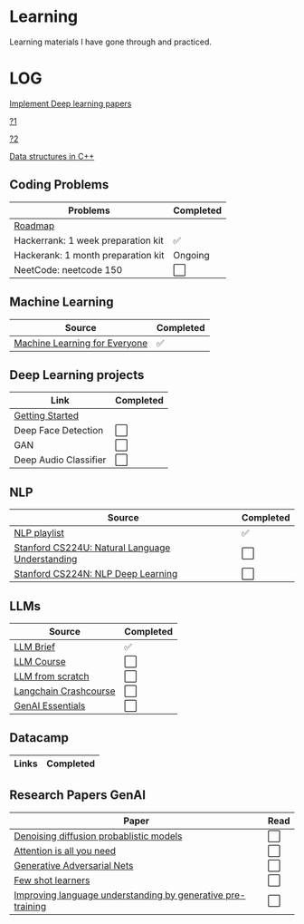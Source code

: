 # Learning
Learning materials I have gone through and practiced.

# LOG

[Implement Deep learning papers](https://youtu.be/GJJc1t0rtSU?si=O4GeJM8GDsN8ku5C)

[?1](https://youtu.be/hGCECK02cOQ?si=fk6sm8_QtWPMm111)

[?2](https://youtu.be/O096wOHdldM?si=woP91kRrEMKqpAsD)

[Data structures in C++](https://youtu.be/B31LgI4Y4DQ?si=0RaDDxsZ7LeKHDEN)

## Coding Problems
| Problems  | Completed |
| ------------- | ------------- |
| [Roadmap](https://neetcode.io/roadmap) |  |
| Hackerrank: 1 week preparation kit  | ✅  |
| Hackerank: 1 month preparation kit  | Ongoing  |
| NeetCode: neetcode 150 | ⬜ |

## Machine Learning
| Source | Completed |
| ---------- | ---------- |
| [Machine Learning for Everyone](https://youtu.be/i_LwzRVP7bg?si=ENFeXXCNNljRw3jp) | ✅ |

## Deep Learning projects
| Link | Completed |
| ---------- | ---------- |
| [Getting Started](https://youtu.be/19LQRx78QVU?si=hLkvdUtmAQBjN4RY) |  |
| Deep Face Detection | ⬜ |
| GAN | ⬜ |
| Deep Audio Classifier | ⬜ |

## NLP
| Source | Completed |
| ---------- | ---------- |
| [NLP playlist](https://youtube.com/playlist?list=PLeo1K3hjS3uuvuAXhYjV2lMEShq2UYSwX&si=cMMp5l7nEdXXR3xJ) | ✅ |
| [Stanford CS224U: Natural Language Understanding](https://www.youtube.com/playlist?list=PLoROMvodv4rObpMCir6rNNUlFAn56Js20) | ⬜ |
| [Stanford CS224N: NLP Deep Learning](https://youtube.com/playlist?list=PLoROMvodv4rOhcuXMZkNm7j3fVwBBY42z&si=hFr4J-Qa_bvVvtU-) | ⬜ |

## LLMs
| Source | Completed |
| ---------- | ---------- |
| [LLM Brief](https://youtu.be/LPZh9BOjkQs?si=i8pwiLwj_U_UdhHh) | ✅ |
| [LLM Course](https://youtu.be/F53Tt_vNLdg?si=Arxq-dHRUTMiRsVT) | ⬜ |
| [LLM from scratch](https://youtu.be/UU1WVnMk4E8?si=FWbskg3uAVqRZkui) | ⬜ |
| [Langchain Crashcourse](https://youtu.be/MlK6SIjcjE8?si=yMZXQki4TiOqwuHE) | ⬜ |
| [GenAI Essentials](https://youtu.be/nJ25yl34Uqw?si=MCWSFaGMH2ehoie3) | ⬜ |

## Datacamp
| Links | Completed |
| ---------- | ---------- |

## Research Papers GenAI
| Paper | Read |
| ---------- | ---------- |
| [Denoising diffusion probablistic models](https://proceedings.neurips.cc/paper/2020/file/4c5bcfec8584af0d967f1ab10179ca4b-Paper.pdf) | ⬜ |
| [Attention is all you need](https://papers.neurips.cc/paper/7181-attention-is-all-you-need.pdf) | ⬜ |
| [Generative Adversarial Nets](http://papers.neurips.cc/paper/5423-generative-adversarial-nets.pdf) | ⬜ |
| [Few shot learners](https://papers.nips.cc/paper_files/paper/2020/file/1457c0d6bfcb4967418bfb8ac142f64a-Paper.pdf) | ⬜ |
| [Improving language understanding by generative pre-training](https://cdn.openai.com/research-covers/language-unsupervised/language_understanding_paper.pdf) | ⬜ |
